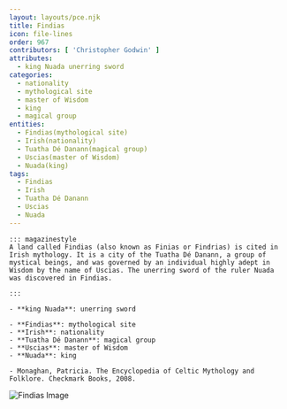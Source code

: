 ```yaml
---
layout: layouts/pce.njk
title: Findias
icon: file-lines
order: 967
contributors: [ 'Christopher Godwin' ]
attributes:
  - king Nuada unerring sword
categories:
  - nationality
  - mythological site
  - master of Wisdom
  - king
  - magical group
entities:
  - Findias(mythological site)
  - Irish(nationality)
  - Tuatha Dé Danann(magical group)
  - Uscias(master of Wisdom)
  - Nuada(king)
tags:
  - Findias
  - Irish
  - Tuatha Dé Danann
  - Uscias
  - Nuada
---
```

``` tab [group1:Info]
::: magazinestyle
A land called Findias (also known as Finias or Findrias) is cited in Irish mythology. It is a city of the Tuatha Dé Danann, a group of mystical beings, and was governed by an individual highly adept in Wisdom by the name of Uscias. The unerring sword of the ruler Nuada was discovered in Findias.

:::
```
``` tab [group1:Attributes]
- **king Nuada**: unerring sword
```
``` tab [group1:Entities]
- **Findias**: mythological site
- **Irish**: nationality
- **Tuatha Dé Danann**: magical group
- **Uscias**: master of Wisdom
- **Nuada**: king
```
``` tab [group1:Sources]
- Monaghan, Patricia. The Encyclopedia of Celtic Mythology and Folklore. Checkmark Books, 2008.
```
![Findias Image]([None])
